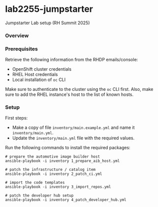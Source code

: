 # lab2255-jumpstarter
Jumpstarter Lab setup (RH Summit 2025)

### Overview

### Prerequisites

Retrieve the following information from the RHDP emails/console:

* OpenShift cluster credentials
* RHEL Host credentials
* Local installation of `oc` CLI

Make sure to authenticate to the cluster using the `oc` CLI first. Also, make sure to add the RHEL instance's host to the list of known hosts.

### Setup

First steps:

* Make a copy of file `inventory/main.example.yml` and name it `inventory/main.yml`.
* Update the `inventory/main.yml` file with the required values.

Run the following commands to install the required packages:

```shell
# prepare the automotive image builder host
ansible-playbook -i inventory 1_prepare_aib_host.yml
```

```shell
# patch the infrastructure / catalog item
ansible-playbook -i inventory 2_patch_ci.yml
```
```shell
# import the code templates
ansible-playbook -i inventory 3_import_repos.yml
```

```shell
# patch the developer hub setup
ansible-playbook -i inventory 4_patch_developer_hub.yml
```
